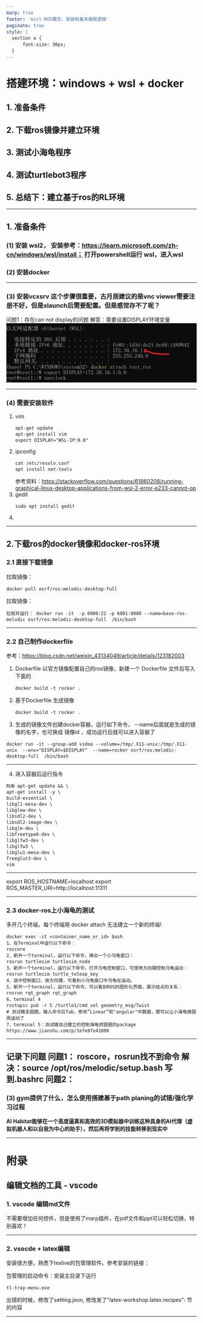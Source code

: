 ```yaml
---
marp: true
footer: 'micl-ROS概念、安装和基本编程逻辑'
paginate: true
style: |
  section a {
      font-size: 30px;
  }
---
```


# 搭建环境：windows + wsl + docker
## 1. 准备条件  
## 2. 下载ros镜像并建立环境
## 3. 测试小海龟程序
## 4. 测试turtlebot3程序
## 5. 总结下：建立基于ros的RL环境
----
## 1. 准备条件
### (1) 安装 wsl2， 安装参考：https://learn.microsoft.com/zh-cn/windows/wsl/install； 打开powershell运行 wsl，进入wsl
### (2) 安装docker

----

### (3) 安装vcxsrv 这个步骤很重要，古月居建议的是vnc viewer需要注册不好，但是xlaunch后需要配置。但是感觉存不了呢？
问题1：存在can not display的问题
解答：需要设置DISPLAY环境变量![](images/DisplaySet.png)

----
### (4) 需要安装软件
1. vim
   ```
   apt-get update
   apt-get install vim
   export DISPLAY="WSL-IP:0.0"
   ```
2. ipconfig
   ```
   cat /etc/resolv.conf
   apt install net-tools
   ```
   参考资料：https://stackoverflow.com/questions/61860208/running-graphical-linux-desktop-applications-from-wsl-2-error-e233-cannot-op
3. gedit
   ```
   sudo apt install gedit 
   ```
4. 

----

## 2.下载ros的docker镜像和docker-ros环境

### 2.1 直接下载镜像
拉取镜像：  
```
docker pull osrf/ros:melodic-desktop-full
```
拉取镜像：  
```
拉取并运行： docker run -it  -p 6000:22 -p 6001:8080 --name=base-ros-melodic osrf/ros:melodic-desktop-full  /bin/bash
```
---
### 2.2 自己制作dockerfile
参考：https://blog.csdn.net/weixin_43134049/article/details/123182003

1. Dockerfile 以官方镜像配置自己的ros镜像，新建一个 Dockerfile 文件后写入下面的
   ```
   docker build -t rocker .
   ```
2. 基于Dockerfile 生成镜像
      ```
   docker build -t rocker .
   ```
3. 生成的镜像文件创建docker容器，运行如下命令， --name后面就是生成的镜像的名字，也可换成 镜像id ，成功运行后就可以进入容器了
  ```
  docker run -it --group-add video --volume=/tmp/.X11-unix:/tmp/.X11-unix  --env="DISPLAY=$DISPLAY"  --name=rocker osrf/ros:melodic-desktop-full  /bin/bash
  ```
----
4. 进入容器后运行指令
```
RUN apt-get update && \
apt-get install -y \
build-essential \
libgl1-mesa-dev \
libglew-dev \
libsdl2-dev \
libsdl2-image-dev \
libglm-dev \
libfreetype6-dev \
libglfw3-dev \
libglfw3 \
libglu1-mesa-dev \
freeglut3-dev \
vim
```
----

export ROS_HOSTNAME=localhost
export ROS_MASTER_URI=http://localhost:11311

----
### 2.3  docker-ros上小海龟的测试
多开几个终端，每个终端用
docker attach  无法建立一个新的终端!
```
docker exec -it <container_name_or_id> bash
1、在Terminal中运行以下命令：
roscore
2、新开一个terminal，运行以下命令，弹出一个小乌龟窗口：
rosrun turtlesim turtlesim_node
3、新开一个terminal，运行以下命令，打开乌龟控制窗口，可使用方向键控制乌龟运动：
rosrun turtlesim turtle_teleop_key
4、选中控制窗口，按方向键，可看到小乌龟窗口中乌龟在运动。
5、新开一个terminal，运行以下命令，可以看到ROS的图形化界面，展示结点的关系：
rosrun rqt_graph rqt_graph
6、terminal 4
rostopic pub -r 5 /turtle1/cmd_vel geometry_msg/Twist
# 测试瞎走圆圈，输入命令后Tab，修改“Linear”和"angular"中数据，便可以让小海龟做圆周运动了
7、terminal 5：测试瞎自己建立的控制海龟转圆圈的package
https://www.jianshu.com/p/1efe8fe41800
```
----
记录下问题
问题1： roscore，rosrun找不到命令
解决：source /opt/ros/melodic/setup.bash  写到.bashrc
问题2：
----
### (3) gym提供了什么，怎么使用搭建基于path planing的试错/强化学习过程 

 **AI Habitat能够在一个高度逼真和高效的3D模拟器中训练这种具身的AI代理（虚拟机器人和以自我为中心的助手），然后再将学到的技能转移到现实中**

---

# 附录 

## 编辑文档的工具 - vscode

### 1. vscode 编辑md文件

不需要增加任何控件，但是使用了marp插件，在pdf文件和ppt可以轻松切换，特别喜欢！

---

### 2. vsocde + latex编辑

安装很方便，熟悉下texlive的包管理软件。参考安装的链接：

包管理的启动命令：安装主目录下运行
```
tl-tray-menu.exe
```
出错的时候，修改了setting.json, 修改发了"latex-workshop.latex.recipes": 节的内容

---
